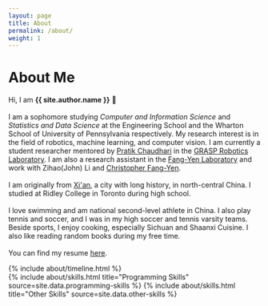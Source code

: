 ```yaml
---
layout: page
title: About
permalink: /about/
weight: 1
---
```


# **About Me**

Hi, I am **{{ site.author.name }}** :wave:<br><br>
I am a sophomore studying <i>Computer and Information Science</i> and <i>Statistics and Data Science</i> at the Engineering School and the Wharton School of University of Pennsylvania respectively. My research interest is in the field of robotics, machine learning, and computer vision. I am currently a student researcher mentored by <a href="https://pratikac.github.io/">Pratik Chaudhari</a> in the <a href="https://www.grasp.upenn.edu/">GRASP Robotics Laboratory</a>. I am also a research assistant in the <a href="http://fangyenlab.seas.upenn.edu/">Fang-Yen Laboratory</a> and work with Zihao(John) Li and <a href="https://directory.seas.upenn.edu/christopher-fang-yen/">Christopher Fang-Yen</a>. 
<br><br>
I am originally from <a href="https://en.wikipedia.org/wiki/Xi%27an">Xi'an</a>, a city with long history, in north-central China. I studied at Ridley College in Toronto during high school. 
<br><br>
I love swimming and am national second-level athlete in China. I also play tennis and soccer, and I was in my high soccer and tennis varsity teams. Beside sports, I enjoy cooking, especially Sichuan and Shaanxi Cuisine. I also like reading random books during my free time.
<br><br>
You can find my resume <a href="https://raw.githubusercontent.com/Siming-He/siming-he.github.io/master/assets/resume/Siming_Resume_12_22_2021.docx%5B36%5D.pdf">here</a>.

<div class="row">
{% include about/timeline.html %}
</div>

<div class="row">
{% include about/skills.html title="Programming Skills" source=site.data.programming-skills %}
{% include about/skills.html title="Other Skills" source=site.data.other-skills %}
</div>